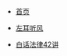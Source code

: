 <!-- docs/_sidebar.md -->

* [首页](README "首页")

* [左耳听风](zhuanlan/左耳听风/README.md)

* [白话法律42讲](zhuanlan/白话法律42讲/README.md)
	
